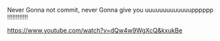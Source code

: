 
Never Gonna not commit, never Gonna give you uuuuuuuuuuuuupppppp !!!!!!!!!!!!

https://www.youtube.com/watch?v=dQw4w9WgXcQ&kxukBe
